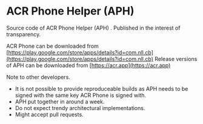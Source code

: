 # ACR Phone Helper  (APH)
Source code of ACR Phone Helper (APH) . Published in the interest of transparency.

ACR Phone can be downloaded from [https://play.google.com/store/apps/details?id=com.nll.cb](https://play.google.com/store/apps/details?id=com.nll.cb)
Release versions of APH can be downloaded from [https://acr.app](https://acr.app)


Note to other developers.
- It is not possible to provide reproduceable builds as APH needs to be signed with the same key ACR Phone is signed with.
- APH put together in around a week.
- Do not expect trendy architectural implementations.
- Might accept pull requests.
